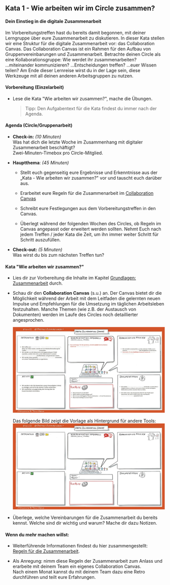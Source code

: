 ## Kata 1 - Wie arbeiten wir im Circle zusammen?

#### Dein Einstieg in die digitale Zusammenarbeit

Im Vorbereitungstreffen hast du bereits damit begonnen, mit deiner
Lerngruppe über eure Zusammenarbeit zu diskutieren. In dieser Kata
stellen wir eine Struktur für die digitale Zusammenarbeit vor: das
Collaboration Canvas. Das Collaboration Canvas ist ein Rahmen für den
Aufbau von Gruppenvereinbarungen und Zusammenarbeit. Betrachte deinen
Circle als eine Kollaborationsgruppe: Wie werdet ihr zusammenarbeiten?
...miteinander kommunizieren? ...Entscheidungen treffen? ...euer Wissen
teilen? Am Ende dieser Lernreise wirst du in der Lage sein, diese
Werkzeuge mit all deinen anderen Arbeitsgruppen zu nutzen.

#### Vorbereitung (Einzelarbeit)

- Lese die Kata "Wie arbeiten wir zusammen?", mache die Übungen.

    > Tipp: Den Aufgabentext für die Kata findest du immer nach der Agenda.

#### Agenda (Circle/Gruppenarbeit)

- **Check-in:** *(10 Minuten)*  
  Was hat dich die letzte Woche im Zusammenhang mit digitaler
  Zusammenarbeit beschäftigt?  
  Zwei-Minuten-Timebox pro Circle-Mitglied.


- **Hauptthema**: *(45 Minuten)*

    - Stellt euch gegenseitig eure Ergebnisse und Erkenntnisse aus der
      „Kata - Wie arbeiten wir zusammen?" vor und tauscht euch darüber aus.

    - Erarbeitet eure Regeln für die Zusammenarbeit im [Collaboration
      Canvas](6-01-Vorlagen.md)
    
    - Schreibt eure Festlegungen aus dem Vorbereitungstreffen in den
      Canvas.

    - Überlegt während der folgenden Wochen des Circles, ob Regeln im Canvas
      angepasst oder erweitert werden sollten. Nehmt Euch nach jedem Treffen
      / jeder Kata die Zeit, um ihn immer weiter Schritt für Schritt
      auszufüllen.


- **Check-out:** *(5 Minuten)*  
  Was wirst du bis zum nächsten Treffen tun?


#### Kata "Wie arbeiten wir zusammen?"

- Lies dir zur Vorbereitung die Inhalte im Kapitel [Grundlagen:
  Zusammenarbeit](5-01-Theorie-Grundlagen-der-Zusammenarbeit.md) durch.

- Schau dir den **Collaboration Canvas** (s.u.) an. Der Canvas bietet
  dir die Möglichkeit während der Arbeit mit dem Leitfaden die gelernten
  neuen Impulse und Empfehlungen für die Umsetzung im täglichen
  Arbeitsleben festzuhalten. Manche Themen (wie z.B. der Austausch von
  Dokumenten) werden im Laufe des Circles noch detaillierter
  angesprochen.
  
  ![Das Bild mit dem Titel „Digital Collaboration Canvas“ zeigt eine digitale Kollaborationsvorlage zur Organisation und Planung von Teamprojekten wie dem Lernzirkel. Die Vorlage ist in sechs Hauptbereiche unterteilt: Interaktion, Kommunikation informell, Kommunikation fachlich, Aktion, Purpose und Dokumentation. Jeder Bereich enthält spezifische Anweisungen oder Fragen zur Förderung der Zusammenarbeit und Kommunikation innerhalb eines Teams.](images/Collaboration_Canvas_Template.jpeg)

  Das folgende Bild zeigt die Vorlage als Hintergrund für andere Tools:
  ![Das Bild mit dem Titel „Digital Collaboration Canvas“ zeigt eine digitale Kollaborationsvorlage zur Organisation und Planung von Teamprojekten wie dem Lernzirkel. Die Vorlage ist in sechs Hauptbereiche unterteilt: Interaktion, Kommunikation informell, Kommunikation fachlich, Aktion, Purpose und Dokumentation. Diese Blankovorlage dient zum gemeinsamen Ausfüllen im Lernzirkel bzw. als Hintergrund, um es in anderen Tools zu nutzen.](images/Collaboration_Canvas_Blank.jpeg)

- Überlege, welche Vereinbarungen für die Zusammenarbeit du bereits
  kennst. Welche sind dir wichtig und warum? Mache dir dazu Notizen. 

#### Wenn du mehr machen willst: 

- Weiterführende Informationen findest du hier zusammengestellt:  
  [Regeln für die Zusammenarbeit](5-01-Theorie-Grundlagen-der-Zusammenarbeit.md#weitere-links-zu-regeln-fur-die-zusammenarbeit).

- Als Anregung: nimm diese Regeln der Zusammenarbeit zum Anlass und
  erarbeite mit deinem Team ein eigenes Collaboration Canvas.  
  Nach einem Monat kannst du mit deinem Team dazu eine Retro durchführen
  und teilt eure Erfahrungen.